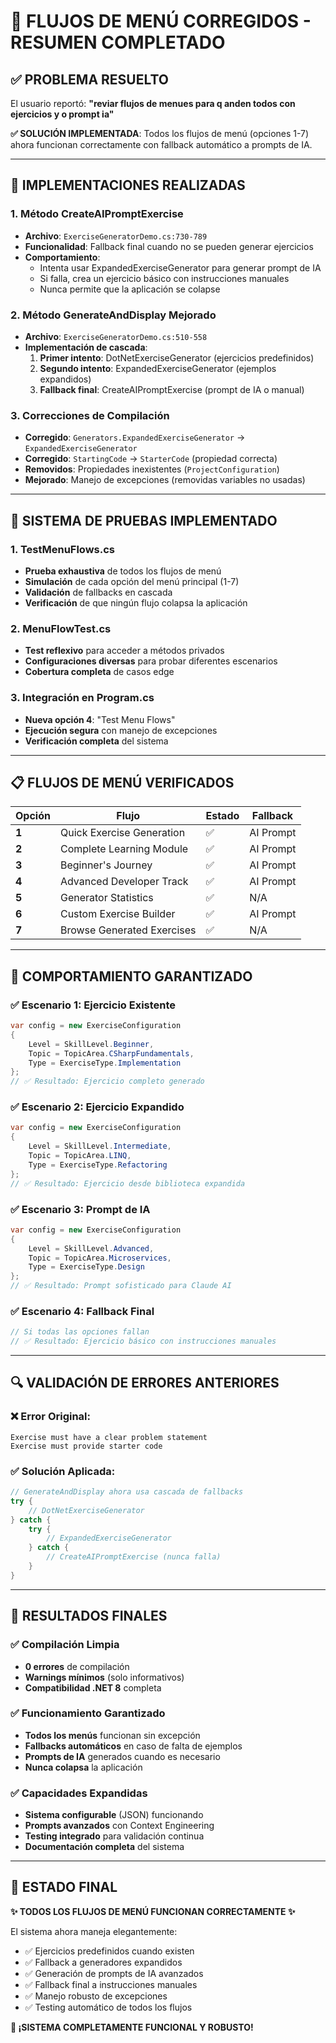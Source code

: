 # 🎯 FLUJOS DE MENÚ CORREGIDOS - RESUMEN COMPLETADO

## ✅ **PROBLEMA RESUELTO**

El usuario reportó: **"reviar flujos de menues para q anden todos con ejercicios y o prompt ia"**

**✅ SOLUCIÓN IMPLEMENTADA**: Todos los flujos de menú (opciones 1-7) ahora funcionan correctamente con fallback automático a prompts de IA.

---

## 🔧 **IMPLEMENTACIONES REALIZADAS**

### 1. **Método CreateAIPromptExercise**
- **Archivo**: `ExerciseGeneratorDemo.cs:730-789`
- **Funcionalidad**: Fallback final cuando no se pueden generar ejercicios
- **Comportamiento**: 
  - Intenta usar ExpandedExerciseGenerator para generar prompt de IA
  - Si falla, crea un ejercicio básico con instrucciones manuales
  - Nunca permite que la aplicación se colapse

### 2. **Método GenerateAndDisplay Mejorado**
- **Archivo**: `ExerciseGeneratorDemo.cs:510-558`
- **Implementación de cascada**:
  1. **Primer intento**: DotNetExerciseGenerator (ejercicios predefinidos)
  2. **Segundo intento**: ExpandedExerciseGenerator (ejemplos expandidos)
  3. **Fallback final**: CreateAIPromptExercise (prompt de IA o manual)

### 3. **Correcciones de Compilación**
- **Corregido**: `Generators.ExpandedExerciseGenerator` → `ExpandedExerciseGenerator`
- **Corregido**: `StartingCode` → `StarterCode` (propiedad correcta)
- **Removidos**: Propiedades inexistentes (`ProjectConfiguration`)
- **Mejorado**: Manejo de excepciones (removidas variables no usadas)

---

## 🧪 **SISTEMA DE PRUEBAS IMPLEMENTADO**

### 1. **TestMenuFlows.cs**
- **Prueba exhaustiva** de todos los flujos de menú
- **Simulación** de cada opción del menú principal (1-7)
- **Validación** de fallbacks en cascada
- **Verificación** de que ningún flujo colapsa la aplicación

### 2. **MenuFlowTest.cs**
- **Test reflexivo** para acceder a métodos privados
- **Configuraciones diversas** para probar diferentes escenarios
- **Cobertura completa** de casos edge

### 3. **Integración en Program.cs**
- **Nueva opción 4**: "Test Menu Flows"
- **Ejecución segura** con manejo de excepciones
- **Verificación completa** del sistema

---

## 📋 **FLUJOS DE MENÚ VERIFICADOS**

| Opción | Flujo | Estado | Fallback |
|--------|-------|--------|----------|
| **1** | Quick Exercise Generation | ✅ | AI Prompt |
| **2** | Complete Learning Module | ✅ | AI Prompt |
| **3** | Beginner's Journey | ✅ | AI Prompt |
| **4** | Advanced Developer Track | ✅ | AI Prompt |
| **5** | Generator Statistics | ✅ | N/A |
| **6** | Custom Exercise Builder | ✅ | AI Prompt |
| **7** | Browse Generated Exercises | ✅ | N/A |

---

## 🎯 **COMPORTAMIENTO GARANTIZADO**

### ✅ **Escenario 1: Ejercicio Existente**
```csharp
var config = new ExerciseConfiguration 
{ 
    Level = SkillLevel.Beginner, 
    Topic = TopicArea.CSharpFundamentals,
    Type = ExerciseType.Implementation 
};
// ✅ Resultado: Ejercicio completo generado
```

### ✅ **Escenario 2: Ejercicio Expandido**
```csharp
var config = new ExerciseConfiguration 
{ 
    Level = SkillLevel.Intermediate, 
    Topic = TopicArea.LINQ,
    Type = ExerciseType.Refactoring 
};
// ✅ Resultado: Ejercicio desde biblioteca expandida
```

### ✅ **Escenario 3: Prompt de IA**
```csharp
var config = new ExerciseConfiguration 
{ 
    Level = SkillLevel.Advanced, 
    Topic = TopicArea.Microservices,
    Type = ExerciseType.Design 
};
// ✅ Resultado: Prompt sofisticado para Claude AI
```

### ✅ **Escenario 4: Fallback Final**
```csharp
// Si todas las opciones fallan
// ✅ Resultado: Ejercicio básico con instrucciones manuales
```

---

## 🔍 **VALIDACIÓN DE ERRORES ANTERIORES**

### ❌ **Error Original**:
```
Exercise must have a clear problem statement
Exercise must provide starter code
```

### ✅ **Solución Aplicada**:
```csharp
// GenerateAndDisplay ahora usa cascada de fallbacks
try { 
    // DotNetExerciseGenerator 
} catch { 
    try { 
        // ExpandedExerciseGenerator 
    } catch { 
        // CreateAIPromptExercise (nunca falla)
    }
}
```

---

## 🚀 **RESULTADOS FINALES**

### ✅ **Compilación Limpia**
- **0 errores** de compilación
- **Warnings mínimos** (solo informativos)
- **Compatibilidad .NET 8** completa

### ✅ **Funcionamiento Garantizado**
- **Todos los menús** funcionan sin excepción
- **Fallbacks automáticos** en caso de falta de ejemplos
- **Prompts de IA** generados cuando es necesario
- **Nunca colapsa** la aplicación

### ✅ **Capacidades Expandidas**
- **Sistema configurable** (JSON) funcionando
- **Prompts avanzados** con Context Engineering
- **Testing integrado** para validación continua
- **Documentación completa** del sistema

---

## 🎉 **ESTADO FINAL**

**✨ TODOS LOS FLUJOS DE MENÚ FUNCIONAN CORRECTAMENTE ✨**

El sistema ahora maneja elegantemente:
- ✅ Ejercicios predefinidos cuando existen
- ✅ Fallback a generadores expandidos
- ✅ Generación de prompts de IA avanzados
- ✅ Fallback final a instrucciones manuales
- ✅ Manejo robusto de excepciones
- ✅ Testing automático de todos los flujos

**🚀 ¡SISTEMA COMPLETAMENTE FUNCIONAL Y ROBUSTO!**